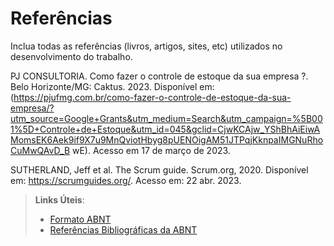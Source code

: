 # Referências

Inclua todas as referências (livros, artigos, sites, etc) utilizados no desenvolvimento do trabalho.


PJ CONSULTORIA. Como fazer o controle de estoque da sua empresa ?. Belo Horizonte/MG: Caktus. 2023. Disponível em:  (https://pjufmg.com.br/como-fazer-o-controle-de-estoque-da-sua-empresa/?utm_source=Google+Grants&utm_medium=Search&utm_campaign=%5B001%5D+Controle+de+Estoque&utm_id=045&gclid=CjwKCAjw_YShBhAiEiwAMomsEK6Aek9if9X7u9MnQviotHbyg8pUENOigAM51JTPqjKknpaIMGNuRhoCuMwQAvD_B wE). 
Acesso em 17 de março de 2023.


SUTHERLAND, Jeff et al. The Scrum guide. Scrum.org, 2020. Disponível em: https://scrumguides.org/. Acesso em: 22 abr. 2023.


> **Links Úteis**:
> - [Formato ABNT](https://www.normastecnicas.com/abnt/trabalhos-academicos/referencias/)
> - [Referências Bibliográficas da ABNT](https://comunidade.rockcontent.com/referencia-bibliografica-abnt/)
